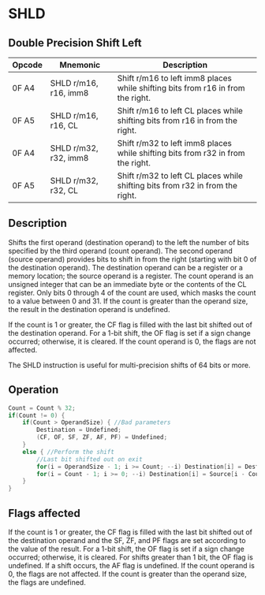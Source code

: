 # SHLD
 
## Double Precision Shift Left
 
 
|Opcode|Mnemonic|Description|
|-|-|-|
|0F A4|SHLD r/m16, r16, imm8|Shift r/m16 to left imm8 places while shifting bits from r16 in from the right.|
|0F A5|SHLD r/m16, r16, CL|Shift r/m16 to left CL places while shifting bits from r16 in from the right.|
|0F A4|SHLD r/m32, r32, imm8|Shift r/m32 to left imm8 places while shifting bits from r32 in from the right.|
|0F A5|SHLD r/m32, r32, CL|Shift r/m32 to left CL places while shifting bits from r32 in from the right.|
 
## Description
 
Shifts the first operand (destination operand) to the left the number of bits specified by the third operand (count operand). The second operand (source operand) provides bits to shift in from the right (starting with bit 0 of the destination operand). The destination operand can be a register or a memory location; the source operand is a register. The count operand is an unsigned integer that can be an immediate byte or the contents of the CL register. Only bits 0 through 4 of the count are used, which masks the count to a value between 0 and 31. If the count is greater than the operand size, the result in the destination operand is undefined.
 
If the count is 1 or greater, the CF flag is filled with the last bit shifted out of the destination operand. For a 1-bit shift, the OF flag is set if a sign change occurred; otherwise, it is cleared. If the count operand is 0, the flags are not affected. 
 
The SHLD instruction is useful for multi-precision shifts of 64 bits or more.
 
 
## Operation
 
```c
Count = Count % 32;
if(Count != 0) {
	if(Count > OperandSize) { //Bad parameters
		Destination = Undefined;
		(CF, OF, SF, ZF, AF, PF) = Undefined;
	}
	else { //Perform the shift
		//Last bit shifted out on exit
		for(i = OperandSize - 1; i >= Count; --i) Destination[i] = Destination[i - Count];
		for(i = Count - 1; i >= 0; --i) Destination[i] = Source[i - Count + OperandSize];
	}
}

```
 
 
## Flags affected
 
If the count is 1 or greater, the CF flag is filled with the last bit shifted out of the destination operand and the SF, ZF, and PF flags are set according to the value of the result. For a 1-bit shift, the OF flag is set if a sign change occurred; otherwise, it is cleared. For shifts greater than 1 bit, the OF flag is undefined. If a shift occurs, the AF flag is undefined. If the count operand is 0, the flags are not affected. If the count is greater than the operand size, the flags are undefined.

 
